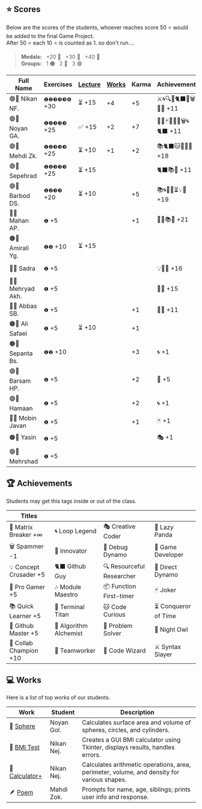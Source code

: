 ## ⭐ Scores

Below are the scores of the students, whoever reaches score 50 ⭐ would be added to the final Game Project.  
After 50 ⭐ each 10 ⭐ is counted as 1. so don't run....

> **Medals:** &nbsp; +20 🥉 &nbsp; +30 🥈 &nbsp; +40 🥇  
> **Groups:** &nbsp; 1 🟠 &nbsp; 2 🔵 &nbsp; 3 🟣

| Full Name         | Exercises    | [Lecture](/RESEARCH.md) | [Works](/works/) | Karma | Achievements           | Total                      |
| ----------------- | ------------ | ----------------------- | ---------------- | ----- | ---------------------- | -------------------------- |
| 🟣👾 Nikan NF.    | `❶❷❸❸❸❻` +30 | ⏳ +15                  | +4               | +5    | ⚔️🌀🔍🎯🐈‍⬛🔮🗑️🏀🎶 +11 | $${\color{lightgreen}51}$$ |
| 🟣👾 Noyan GA.    | `❶❷❸❸❸` +25  | ✅ +15                  | +2               | +7    | 🚀🔮🃏👥🦉🏀🗑️🌀🐈‍⬛ +11 | $${\color{lightgreen}51}$$ |
| 🟣👾 Mehdi Zk.    | `❶❷❸❸❸` +25  | ⏳ +10                  | +1               | +2    | 📚🐈‍⬛🐱🔮🐙🏀 +18       | $${\color{lightgreen}50}$$ |
| 🟣👾 Sepehrad     | `❶❷❸❸❸` +25  | ⏳ +15                  |                  |       | 🐈‍⬛📚🏀 +11             | $${\color{lightgreen}50}$$ |
| 🟣👾 Barbod DS.   | `❶❷❸❸` +20   | ⏳ +10                  |                  | +5    | 📚🌀👥🏀⏳💡🐛 +19     | $${\color{lightgreen}50}$$ |
| 🔵🥉 Mahan AP.    | `❶` +5       |                         |                  | +1    | 🧩🤝📚🏀 +21           | $${\color{lightgreen}26}$$ |
| 🟠🥉 Amirali Yg.  | `❶❷` +10     | ⏳ +15                  |                  |       |                        | $${\color{lightgreen}25}$$ |
| 🔵🥉 Sadra        | `❶` +5       |                         |                  |       | 💡🤝🏀 +16             | $${\color{lightgreen}21}$$ |
| 🔵🥔 Mehryad Akh. | `❶` +5       |                         |                  |       | 🏀🤝 +15               | $${\color{lightgreen}20}$$ |
| 🔵🥔 Abbas SB.    | `❶` +5       |                         |                  | +1    | 🧩🤝 +11               | $${\color{lightgreen}17}$$ |
| 🟠🥔 Ali Safaei   | `❶` +5       | ⏳ +10                  |                  | +1    |                        | $${\color{lightgreen}16}$$ |
| 🟠🥔 Sepanta Bs.  | `❶❷` +10     |                         |                  | +3    | 🌀 +1                  | $${\color{lightgreen}14}$$ |
| 🟣🥔 Barsam HP.   | `❶` +5       |                         |                  | +2    | 🏀 +5                  | $${\color{lightgreen}12}$$ |
| 🟣🥔 Hamaan       | `❶` +5       |                         |                  | +2    | 🌀 +1                  | $${\color{lightgreen}8}$$  |
| 🔵🥝 Mobin Javan  | `❶` +5       |                         |                  | +1    | 🃏 +1                  | $${\color{lightgreen}7}$$  |
| 🟠🥔 Yasin        | `❶` +5       |                         |                  |       | 🎭 +1                  | $${\color{lightgreen}6}$$  |
| 🟣🥔 Mehrshad     | `❶` +5       |                         |                  |       |                        | $${\color{lightgreen}5}$$  |

## 🏆 Achievements

Students may get this tags inside or out of the class.

| Titles                 |                        |                           |                      |
| ---------------------- | ---------------------- | ------------------------- | -------------------- |
| 💊 Matrix Breaker +∞   | 🌀 Loop Legend         | 🎭 Creative Coder         | 🐼 Lazy Panda        |
| 🗑️ Spammer -1          | 🚀 Innovator           | 🐛 Debug Dynamo           | 👾 Game Developer    |
| 💡 Concept Crusader +5 | 🐈‍⬛ Github Guy          | 🔍 Resourceful Researcher | 🎯 Direct Dynamo     |
| 🏀 Pro Gamer +5        | 🎶 Module Maestro      | 📦 Function First-timer   | 🃏 Joker             |
| 📚 Quick Learner +5    | 🔱 Terminal Titan      | 🐱 Code Curious           | ⏳ Conqueror of Time |
| 🐙 Github Master +5    | 🧪 Algorithm Alchemist | 🧩 Problem Solver         | 🦉 Night Owl         |
| 🤝 Collab Champion +10 | 👥 Teamworker          | 🔮 Code Wizard            | ⚔️ Syntax Slayer     |

## 💻 Works

Here is a list of top works of our students.

| Work                                        | Student    | Description                                                                                |
| ------------------------------------------- | ---------- | ------------------------------------------------------------------------------------------ |
| 🔮 [Sphere](/works/noyan_sphere.py)         | Noyan Gol. | Calculates surface area and volume of spheres, circles, and cylinders.                     |
| 💪 [BMI Test](/works/nikan_bmi_gui.py)      | Nikan Nej. | Creates a GUI BMI calculator using Tkinter, displays results, handles errors.              |
| 🧮 [Calculator+](/works/nikan_calc_plus.py) | Nikan Nej. | Calculates arithmetic operations, area, perimeter, volume, and density for various shapes. |
| 🪶 [Poem](/works/mahdi_family.py)           | Mahdi Zok. | Prompts for name, age, siblings; prints user info and response.                            |

